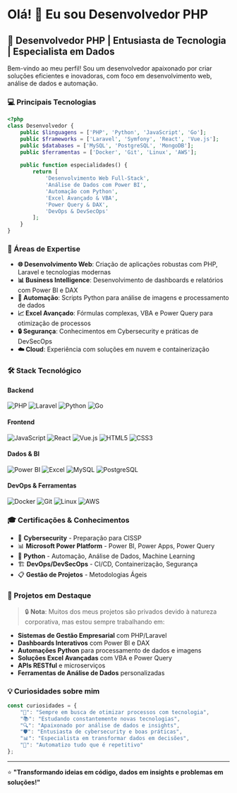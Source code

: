 # Olá! 👋 Eu sou Desenvolvedor PHP

## 🚀 Desenvolvedor PHP | Entusiasta de Tecnologia | Especialista em Dados

Bem-vindo ao meu perfil! Sou um desenvolvedor apaixonado por criar soluções eficientes e inovadoras, com foco em desenvolvimento web, análise de dados e automação.

### 💻 Principais Tecnologias

```php
<?php
class Desenvolvedor {
    public $linguagens = ['PHP', 'Python', 'JavaScript', 'Go'];
    public $frameworks = ['Laravel', 'Symfony', 'React', 'Vue.js'];
    public $databases = ['MySQL', 'PostgreSQL', 'MongoDB'];
    public $ferramentas = ['Docker', 'Git', 'Linux', 'AWS'];
    
    public function especialidades() {
        return [
            'Desenvolvimento Web Full-Stack',
            'Análise de Dados com Power BI',
            'Automação com Python',
            'Excel Avançado & VBA',
            'Power Query & DAX',
            'DevOps & DevSecOps'
        ];
    }
}
```

### 🎯 Áreas de Expertise

- **🌐 Desenvolvimento Web**: Criação de aplicações robustas com PHP, Laravel e tecnologias modernas
- **📊 Business Intelligence**: Desenvolvimento de dashboards e relatórios com Power BI e DAX
- **🔧 Automação**: Scripts Python para análise de imagens e processamento de dados
- **📈 Excel Avançado**: Fórmulas complexas, VBA e Power Query para otimização de processos
- **🔒 Segurança**: Conhecimentos em Cybersecurity e práticas de DevSecOps
- **☁️ Cloud**: Experiência com soluções em nuvem e containerização

### 🛠️ Stack Tecnológico

#### Backend
![PHP](https://img.shields.io/badge/-PHP-777BB4?style=flat-square&logo=php&logoColor=white)
![Laravel](https://img.shields.io/badge/-Laravel-FF2D20?style=flat-square&logo=laravel&logoColor=white)
![Python](https://img.shields.io/badge/-Python-3776AB?style=flat-square&logo=python&logoColor=white)
![Go](https://img.shields.io/badge/-Go-00ADD8?style=flat-square&logo=go&logoColor=white)

#### Frontend
![JavaScript](https://img.shields.io/badge/-JavaScript-F7DF1E?style=flat-square&logo=javascript&logoColor=black)
![React](https://img.shields.io/badge/-React-61DAFB?style=flat-square&logo=react&logoColor=black)
![Vue.js](https://img.shields.io/badge/-Vue.js-4FC08D?style=flat-square&logo=vue.js&logoColor=white)
![HTML5](https://img.shields.io/badge/-HTML5-E34F26?style=flat-square&logo=html5&logoColor=white)
![CSS3](https://img.shields.io/badge/-CSS3-1572B6?style=flat-square&logo=css3&logoColor=white)

#### Dados & BI
![Power BI](https://img.shields.io/badge/-Power%20BI-F2C811?style=flat-square&logo=powerbi&logoColor=black)
![Excel](https://img.shields.io/badge/-Excel-217346?style=flat-square&logo=microsoftexcel&logoColor=white)
![MySQL](https://img.shields.io/badge/-MySQL-4479A1?style=flat-square&logo=mysql&logoColor=white)
![PostgreSQL](https://img.shields.io/badge/-PostgreSQL-336791?style=flat-square&logo=postgresql&logoColor=white)

#### DevOps & Ferramentas
![Docker](https://img.shields.io/badge/-Docker-2496ED?style=flat-square&logo=docker&logoColor=white)
![Git](https://img.shields.io/badge/-Git-F05032?style=flat-square&logo=git&logoColor=white)
![Linux](https://img.shields.io/badge/-Linux-FCC624?style=flat-square&logo=linux&logoColor=black)
![AWS](https://img.shields.io/badge/-AWS-232F3E?style=flat-square&logo=amazonaws&logoColor=white)

### 🎓 Certificações & Conhecimentos

- 🔐 **Cybersecurity** - Preparação para CISSP
- 📊 **Microsoft Power Platform** - Power BI, Power Apps, Power Query
- 🐍 **Python** - Automação, Análise de Dados, Machine Learning
- 🏗️ **DevOps/DevSecOps** - CI/CD, Containerização, Segurança
- 📋 **Gestão de Projetos** - Metodologias Ágeis

### 🌟 Projetos em Destaque

> 🔒 **Nota**: Muitos dos meus projetos são privados devido à natureza corporativa, mas estou sempre trabalhando em:

- **Sistemas de Gestão Empresarial** com PHP/Laravel
- **Dashboards Interativos** com Power BI e DAX
- **Automações Python** para processamento de dados e imagens
- **Soluções Excel Avançadas** com VBA e Power Query
- **APIs RESTful** e microserviços
- **Ferramentas de Análise de Dados** personalizadas

### 💡 Curiosidades sobre mim

```javascript
const curiosidades = {
    "🎯": "Sempre em busca de otimizar processos com tecnologia",
    "📚": "Estudando constantemente novas tecnologias",
    "🔍": "Apaixonado por análise de dados e insights",
    "🛡️": "Entusiasta de cybersecurity e boas práticas",
    "📊": "Especialista em transformar dados em decisões",
    "🤖": "Automatizo tudo que é repetitivo"
};
```

---

⭐ **"Transformando ideias em código, dados em insights e problemas em soluções!"**
